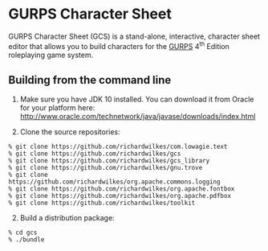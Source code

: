 # GURPS Character Sheet

GURPS Character Sheet (GCS) is a stand-alone, interactive, character sheet editor that allows you to build characters for the [GURPS](http://www.sjgames.com/gurps) 4<sup>th</sup> Edition roleplaying game system.

## Building from the command line

1. Make sure you have JDK 10 installed. You can download it from Oracle for your platform here: http://www.oracle.com/technetwork/java/javase/downloads/index.html

2. Clone the source repositories:

  ```
  % git clone https://github.com/richardwilkes/com.lowagie.text
  % git clone https://github.com/richardwilkes/gcs
  % git clone https://github.com/richardwilkes/gcs_library
  % git clone https://github.com/richardwilkes/gnu.trove
  % git clone https://github.com/richardwilkes/org.apache.commons.logging
  % git clone https://github.com/richardwilkes/org.apache.fontbox
  % git clone https://github.com/richardwilkes/org.apache.pdfbox
  % git clone https://github.com/richardwilkes/toolkit
  ```

2. Build a distribution package:

  ```
  % cd gcs
  % ./bundle
  ```
